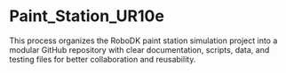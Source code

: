 # Paint_Station_UR10e
This process organizes the RoboDK paint station simulation project into a modular GitHub repository with clear documentation, scripts, data, and testing files for better collaboration and reusability.

